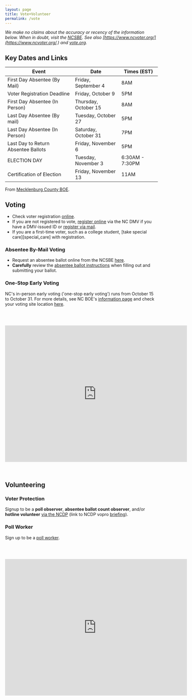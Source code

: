 ```yaml
---
layout: page
title: Vote+Volunteer
permalink: /vote
---
```


*We make no claims about the accuracy or recency of the information below. When
in doubt, visit the [NCSBE][ncsbe]. See also
[https://www.ncvoter.org/](https://www.ncvoter.org/.) and [vote.org][vote.org].*

[vote.org]: https://www.vote.org/state/north-carolina/

## Key Dates and Links

| Event   |      Date      |  Times (EST) |
|---------|----------------|------|
| First Day Absentee (By Mail) | Friday, September 4 | 8AM |
| Voter Registration Deadline | Friday, October 9 | 5PM |
| First Day Absentee (In Person) | Thursday, October 15 | 8AM |
| Last Day Absentee (By mail) |  Tuesday, October 27 | 5PM  |
| Last Day Absentee (In Person) | Saturday, October 31 | 7PM |
| Last Day to Return Absentee Ballots |  Friday, November 6 | 5PM |
| ELECTION DAY | Tuesday, November 3 | 6:30AM - 7:30PM |
| Certification of Election | Friday, November 13 | 11AM |

From [Mecklenburg County BOE][dates].

[dates]: https://www.mecknc.gov/BOE/elections/Pages/ElectionSchedule.aspx

## Voting

- Check voter registration [online](https://vt.ncsbe.gov/RegLkup/).
- If you are not registered to vote, [register online][register] via the NC DMV
  if you have a DMV-issued ID or [register via mail][register1].
- If you are a first-time voter, such as a college student, [take special
  care][special_care] with registration.

[register]: https://www.ncdot.gov/dmv/offices-services/online/Pages/voter-registration-application.aspx
[register1]: https://www.ncsbe.gov/registering/how-register

### Absentee By-Mail Voting

- Request an absentee ballot online from the NCSBE [here][vbm_request].
- **Carefully** review the [absentee ballot instructions][vbm_instruction] when
  filling out and submitting your ballot.

[vbm_request]: https://votebymail.ncsbe.gov/app/home
[vbm_howto]: https://www.ncsbe.gov/voting/vote-mail/five-steps-vote-mail-north-carolina-2020-general-election
[vbm_instruction]: https://www.ncsbe.gov/voting/vote-mail/detailed-instructions-voting-mail

### One-Stop Early Voting

NC's in-person early voting ('one-stop early voting') runs from October 15 to
October 31. For more details, see NC BOE's [information page][one-stop] and
check your voting site location [here][oss].

<br/><br/>
<div style="text-align:center">
    <iframe src="https://www.google.com/maps/d/u/0/embed?mid=1HdI9LKwXyFXDcy7y7g2qN2UIWUfEDU7s" width="600" height="450" frameborder="0" style="border:0;" allowfullscreen="" align="middle">
    </iframe>
</div>
<br/><br/>

[one-stop]: https://www.ncsbe.gov/voting/vote-early-person
[oss]: https://vt.ncsbe.gov/ossite/

## Volunteering

### Voter Protection

Signup to be a **poll observer**, **absentee ballot count observer**, and/or
**hotline volunteer** [via the NCDP][vopro_dnc] (link to NCDP vopro
[briefing][vopro_briefing]).

### Poll Worker

Sign up to be a [poll worker][form_signup].

<br/><br/>
<div style="text-align:center">
    <iframe src="https://workelections.azurewebsites.net" width="600" height="450" frameborder="0" style="border:0;" allowfullscreen="" align="middle">
    </iframe>
</div>

[form_signup]: https://www.ncsbe.gov/about-elections/get-involved/become-election-official

[vopro_dnc]: https://ncdemslive.cp.bsd.net/page/signup/vopro-volunteer-survey
[vopro_briefing]: https://www.mobilize.us/ncdems/event/308065/
[covid19]: https://www.ncsbe.gov/about-elections/voting-coronavirus/10-facts-about-voting-north-carolina-during-covid-19-pandemic


[ncsbe]: https://www.ncsbe.gov/
